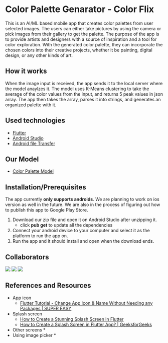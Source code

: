 # Color Palette Genarator - Color Flix

This is an AI/ML based mobile app that creates color palettes from user selected images. 
The users can either take pictures by using the camera or pick images from their gallery to get the palette. The purpose of the app is to provide artists and designers with a source of inspiration and a tool for color exploration. With the generated color palette, they can incorporate the chosen colors into their creative projects, whether it be painting, digital design, or any other kinds of art.

## How it works

When the image input is received, the app sends it to the local server where the model anaylzes it. The model uses K-Means clustering to take the average of the color values from the input, and returns 5 peak values in json array. The app then takes the array, parses it into strings, and generates an organized palette with it.

## Used technologies
* [Flutter](https://docs.flutter.dev/get-started/install)
* [Android Studio](https://developer.android.com/studio?gclid=CjwKCAjwpuajBhBpEiwA_ZtfhRa9zl1MVDHjEyTg-DABD-GxMUNWyV233UKy0wMx0qFAQtAWaKN3CxoCW0gQAvD_BwE&gclsrc=aw.ds)
* [Android file Transfer](https://www.android.com/filetransfer/)

## Our Model
- [Color Palette Model](https://github.com/suyashgoel/color-palette-model)

## Installation/Prerequisites

The app currently **only supports androids**. We are planning to work on ios version as well in the future.
We are also in the process of figuring out how to publish this app to Google Play Store.

1. Download our zip file and open it on Android Studio after unzipping it.
    - click **pub get** to update all the dependencies
2. Connect your android device to your computer and select it as the platform to run the app on.
3. Run the app and it should install and open when the download ends.

## Collaborators

[![](https://github.com/bhaveshasasik.png?size=5)](https://github.com/bhaveshasasik)
[![](https://github.com/minjiyun02.png?size=5)](https://github.com/minjiyun02)
[![](https://github.com/suyashgoel.png?size=5)](https://github.com/suyashgoel)

## References and Resources

* App icon
  * [Flutter Tutorial - Change App Icon & Name Without Needing any Packages | SUPER EASY](https://www.youtube.com/watch?v=xbbCrFvF7G8)
* Splash screen
  * [How to Create a Stunning Splash Screen in Flutter](https://youtu.be/baa0SlEDimk)
  * [How to Create a Splash Screen in Flutter App? | GeeksforGeeks](https://youtu.be/XXISgdYHdYw)
* Other screens
  * 
* Using image picker 
  * 
